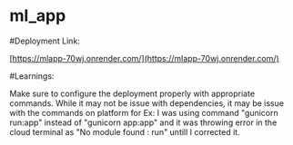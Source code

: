 # ml_app

#Deployment Link:

[https://mlapp-70wj.onrender.com/](https://mlapp-70wj.onrender.com/)

#Learnings:

Make sure to configure the deployment properly with appropriate commands. While it may not be issue with dependencies, it may be issue with the commands on platform for Ex: I was using command "gunicorn run:app" instead of "gunicorn app:app" and it was throwing error in the cloud terminal as "No module found : run" untill I corrected it.
